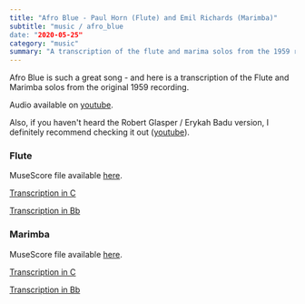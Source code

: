 ```yaml
---
title: "Afro Blue - Paul Horn (Flute) and Emil Richards (Marimba)"
subtitle: "music / afro_blue
date: "2020-05-25"
category: "music"
summary: "A transcription of the flute and marima solos from the 1959 recording of Afro Blue."
---
```


Afro Blue is such a great song - and here is a transcription of the Flute and Marimba solos from the original 1959 recording.

Audio available on [youtube](https://www.youtube.com/watch?v=YbE7jf_Hp5w).

Also, if you haven't heard the Robert Glasper / Erykah Badu version, I definitely recommend checking it out ([youtube](https://www.youtube.com/watch?v=H_hT61-E5kg)).

### Flute

MuseScore file available [here](https://musescore.com/user/14974706/scores/6181413).

[Transcription in C](/static/afro_blue_flute_c.pdf)

[Transcription in Bb](/static/afro_blue_flute_bb.pdf)

### Marimba

MuseScore file available [here](https://musescore.com/user/14974706/scores/6181408).

[Transcription in C](/static/afro_blue_marimba_c.pdf)

[Transcription in Bb](/static/afro_blue_marimba_bb.pdf)
